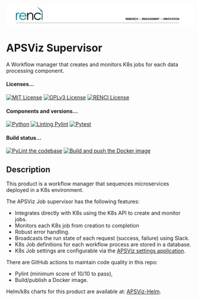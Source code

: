<!--
SPDX-FileCopyrightText: 2022 Renaissance Computing Institute. All rights reserved.
SPDX-FileCopyrightText: 2023 Renaissance Computing Institute. All rights reserved.

SPDX-License-Identifier: GPL-3.0-or-later
SPDX-License-Identifier: LicenseRef-RENCI
SPDX-License-Identifier: MIT
-->
![image not found](renci-logo.png "RENCI")

# APSViz Supervisor
A Workflow manager that creates and monitors K8s jobs for each data processing component.

#### Licenses...
[![MIT License](https://img.shields.io/badge/License-MIT-orange.svg)](https://github.com/RENCI/APSVIZ-Supervisor/tree/master/LICENSE)
[![GPLv3 License](https://img.shields.io/badge/License-GPL%20v3-yellow.svg)](https://opensource.org/licenses/)
[![RENCI License](https://img.shields.io/badge/License-RENCI-blue.svg)](https://www.renci.org/)
#### Components and versions...
[![Python](https://img.shields.io/badge/Python-3.11.5-orange)](https://github.com/python/cpython)
[![Linting Pylint](https://img.shields.io/badge/Pylint-%203.0.0-yellow)](https://github.com/PyCQA/pylint)
[![Pytest](https://img.shields.io/badge/Pytest-%207.4.2-blue)](https://github.com/pytest-dev/pytest)
#### Build status...
[![PyLint the codebase](https://github.com/RENCI/APSVIZ-Supervisor/actions/workflows/pylint.yml/badge.svg)](https://github.com/RENCI/APSVIZ-Supervisor/actions/workflows/pylint.yml)
[![Build and push the Docker image](https://github.com/RENCI/APSVIZ-Supervisor/actions/workflows/image-push.yml/badge.svg)](https://github.com/RENCI/APSVIZ-Supervisor/actions/workflows/image-push.yml)

## Description
This product is a workflow manager that sequences microservices deployed in a K8s environment.

The APSViz Job supervisor has the following features:
 - Integrates directly with K8s using the K8s API to create and monitor jobs.
 - Monitors each K8s job from creation to completion
 - Robust error handling.
 - Broadcasts the run state of each request (success, failure) using Slack.
 - K8s Job definitions for each workflow process are stored in a database.
 - K8s Job settings are configurable via the [APSViz settings application](https://github.com/RENCI/APSVIZ-Settings).

There are GitHub actions to maintain code quality in this repo:
 - Pylint (minimum score of 10/10 to pass),
 - Build/publish a Docker image.

Helm/k8s charts for this product are available at: [APSViz-Helm](https://github.com/RENCI/apsviz-helm/tree/main/supervisor).